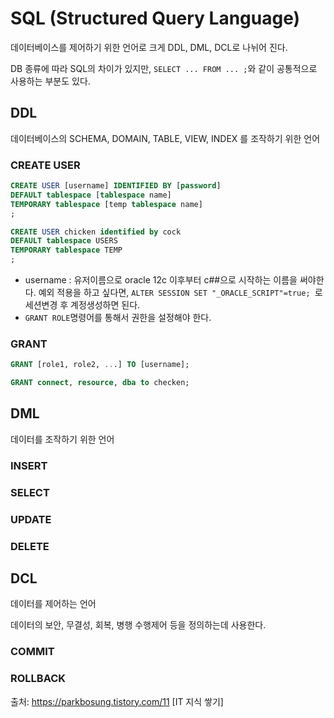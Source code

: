 # SQL (Structured Query Language)

데이터베이스를 제어하기 위한 언어로 크게 DDL, DML, DCL로 나뉘어 진다.

DB 종류에 따라 SQL의 차이가 있지만, `SELECT ... FROM ... ;`와 같이 공통적으로 사용하는 부분도 있다.



## DDL

데이터베이스의 SCHEMA, DOMAIN, TABLE, VIEW, INDEX 를 조작하기 위한 언어



### CREATE USER

```SQL
CREATE USER [username] IDENTIFIED BY [password]
DEFAULT tablespace [tablespace name]
TEMPORARY tablespace [temp tablespace name]
;

CREATE USER chicken identified by cock
DEFAULT tablespace USERS
TEMPORARY tablespace TEMP
;
```

- username : 유저이름으로 oracle 12c 이후부터 c##으로 시작하는 이름을 써야한다. 예외 적용을 하고 싶다면, `ALTER SESSION SET "_ORACLE_SCRIPT"=true; `로 세션변경 후 계정생성하면 된다.
- `GRANT ROLE`명령어를 통해서 권한을 설정해야 한다.



### GRANT

```SQL
GRANT [role1, role2, ...] TO [username];

GRANT connect, resource, dba to checken;
```





## DML

데이터를 조작하기 위한 언어



### INSERT



### SELECT



### UPDATE



### DELETE





## DCL

데이터를 제어하는 언어

데이터의 보안, 무결성, 회복, 병행 수행제어 등을 정의하는데 사용한다.



### COMMIT



### ROLLBACK









출처: https://parkbosung.tistory.com/11 [IT 지식 쌓기]